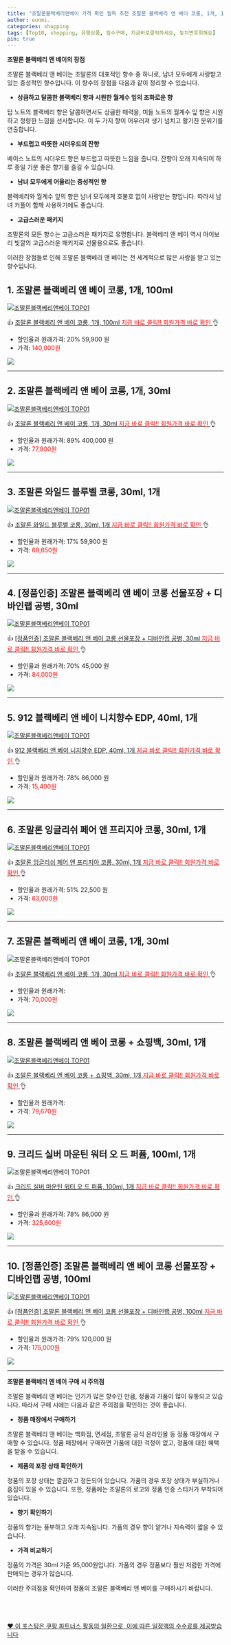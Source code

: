 ```yaml
---
title: "조말론블랙베리앤베이 가격 확인 필독 추천 조말론 블랙베리 앤 베이 코롱, 1개, 100ml 비교 장점 구매가이드"
author: eunmi.
categories: shopping
tags: [Top10, shopping, 유행상품, 필수구매, 지금바로클릭하세요, 놓치면후회해요]
pin: true
---
```

**조말론 블랙베리 앤 베이의 장점**

조말론 블랙베리 앤 베이는 조말론의 대표적인 향수 중 하나로, 남녀 모두에게 사랑받고 있는 중성적인 향수입니다. 이 향수의 장점을 다음과 같이 정리할 수 있습니다.

* **상큼하고 달콤한 블랙베리 향과 시원한 월계수 잎의 조화로운 향**

탑 노트의 블랙베리 향은 달콤하면서도 상큼한 매력을, 미들 노트의 월계수 잎 향은 시원하고 청량한 느낌을 선사합니다. 이 두 가지 향이 어우러져 생기 넘치고 활기찬 분위기를 연출합니다.

* **부드럽고 따뜻한 시더우드의 잔향**

베이스 노트의 시더우드 향은 부드럽고 따뜻한 느낌을 줍니다. 잔향이 오래 지속되어 하루 종일 기분 좋은 향기를 즐길 수 있습니다.

* **남녀 모두에게 어울리는 중성적인 향**

블랙베리와 월계수 잎의 향은 남녀 모두에게 호불호 없이 사랑받는 향입니다. 따라서 남녀 커플이 함께 사용하기에도 좋습니다.

* **고급스러운 패키지**

조말론의 모든 향수는 고급스러운 패키지로 유명합니다. 블랙베리 앤 베이 역시 아이보리 빛깔의 고급스러운 패키지로 선물용으로도 좋습니다.

이러한 장점들로 인해 조말론 블랙베리 앤 베이는 전 세계적으로 많은 사랑을 받고 있는 향수입니다.

   

## 1. 조말론 블랙베리 앤 베이 코롱, 1개, 100ml

[![조말론블랙베리앤베이 TOP01](https://thumbnail10.coupangcdn.com/thumbnails/remote/230x230ex/image/vendor_inventory/45e6/b2a4f31cbb5d7d0fcd42fd179189d8542f40b7ef112bf4cbfd0df7254908.jpg)](https://link.coupang.com/re/AFFSDP?lptag=AF3617701&subid=GithubCoopas&pageKey=7605473209&traceid=V0-153&itemId=9541365182&vendorItemId=86641219592)


👍 [조말론 블랙베리 앤 베이 코롱, 1개, 100ml <font color=red> 지금 바로 클릭!! 회원가격 바로 확인 </font> ](https://link.coupang.com/re/AFFSDP?lptag=AF3617701&subid=GithubCoopas&pageKey=7605473209&traceid=V0-153&itemId=9541365182&vendorItemId=86641219592) 👌 


- 할인율과 원래가격: 20%  59,900   원
- 가격: <span style='color:red'>140,000원</span>

[![](/discount_price.png)](https://link.coupang.com/re/AFFSDP?lptag=AF3617701&subid=GithubCoopas&pageKey=7605473209&traceid=V0-153&itemId=9541365182&vendorItemId=86641219592)

---


   

## 2. 조말론 블랙베리 앤 베이 코롱, 1개, 30ml

[![조말론블랙베리앤베이 TOP01](https://thumbnail7.coupangcdn.com/thumbnails/remote/230x230ex/image/vendor_inventory/9113/b9035a2791b5930b4fd831e1199af23129460b20954da05972ad7039fd8c.jpg)](https://link.coupang.com/re/AFFSDP?lptag=AF3617701&subid=GithubCoopas&pageKey=7605473209&traceid=V0-153&itemId=1022239354&vendorItemId=87162782080)


👍 [조말론 블랙베리 앤 베이 코롱, 1개, 30ml <font color=red> 지금 바로 클릭!! 회원가격 바로 확인 </font> ](https://link.coupang.com/re/AFFSDP?lptag=AF3617701&subid=GithubCoopas&pageKey=7605473209&traceid=V0-153&itemId=1022239354&vendorItemId=87162782080) 👌 


- 할인율과 원래가격: 89%  400,000   원
- 가격: <span style='color:red'>77,900원</span>

[![](/discount_price.png)](https://link.coupang.com/re/AFFSDP?lptag=AF3617701&subid=GithubCoopas&pageKey=7605473209&traceid=V0-153&itemId=1022239354&vendorItemId=87162782080)

---


   

## 3. 조말론 와일드 블루벨 코롱, 30ml, 1개

[![조말론블랙베리앤베이 TOP01](https://thumbnail9.coupangcdn.com/thumbnails/remote/230x230ex/image/vendor_inventory/f3c4/ff0846259db1186cb8a54cf5d5539dc0f67796d50154fa061973f4fa7ee2.png)](https://link.coupang.com/re/AFFSDP?lptag=AF3617701&subid=GithubCoopas&pageKey=6595227357&traceid=V0-153&itemId=14898704338&vendorItemId=82137451521)


👍 [조말론 와일드 블루벨 코롱, 30ml, 1개 <font color=red> 지금 바로 클릭!! 회원가격 바로 확인 </font> ](https://link.coupang.com/re/AFFSDP?lptag=AF3617701&subid=GithubCoopas&pageKey=6595227357&traceid=V0-153&itemId=14898704338&vendorItemId=82137451521) 👌 


- 할인율과 원래가격: 17%  59,900   원
- 가격: <span style='color:red'>68,650원</span>

[![](/discount_price.png)](https://link.coupang.com/re/AFFSDP?lptag=AF3617701&subid=GithubCoopas&pageKey=6595227357&traceid=V0-153&itemId=14898704338&vendorItemId=82137451521)

---


   

## 4. [정품인증] 조말론 블랙베리 앤 베이 코롱 선물포장 + 디바인랩 공병, 30ml

[![조말론블랙베리앤베이 TOP01](https://thumbnail10.coupangcdn.com/thumbnails/remote/230x230ex/image/vendor_inventory/f662/ceb95e0dde34fcc7772ebba79e524ff4e77d3257026c44898b7c1316c6ea.png)](https://link.coupang.com/re/AFFSDP?lptag=AF3617701&subid=GithubCoopas&pageKey=7555574559&traceid=V0-153&itemId=19893931781&vendorItemId=83544636479)


👍 [[정품인증] 조말론 블랙베리 앤 베이 코롱 선물포장 + 디바인랩 공병, 30ml <font color=red> 지금 바로 클릭!! 회원가격 바로 확인 </font> ](https://link.coupang.com/re/AFFSDP?lptag=AF3617701&subid=GithubCoopas&pageKey=7555574559&traceid=V0-153&itemId=19893931781&vendorItemId=83544636479) 👌 


- 할인율과 원래가격: 70%  45,000   원
- 가격: <span style='color:red'>84,000원</span>

[![](/discount_price.png)](https://link.coupang.com/re/AFFSDP?lptag=AF3617701&subid=GithubCoopas&pageKey=7555574559&traceid=V0-153&itemId=19893931781&vendorItemId=83544636479)

---


   

## 5. 912 블랙베리 앤 베이 니치향수 EDP, 40ml, 1개

[![조말론블랙베리앤베이 TOP01](https://thumbnail10.coupangcdn.com/thumbnails/remote/230x230ex/image/retail/images/13432115342268882-af4f50df-44a2-49b8-8ed8-021856ba761e.jpg)](https://link.coupang.com/re/AFFSDP?lptag=AF3617701&subid=GithubCoopas&pageKey=6163589680&traceid=V0-153&itemId=11978699655&vendorItemId=79251196006)


👍 [912 블랙베리 앤 베이 니치향수 EDP, 40ml, 1개 <font color=red> 지금 바로 클릭!! 회원가격 바로 확인 </font> ](https://link.coupang.com/re/AFFSDP?lptag=AF3617701&subid=GithubCoopas&pageKey=6163589680&traceid=V0-153&itemId=11978699655&vendorItemId=79251196006) 👌 


- 할인율과 원래가격: 78%  86,000   원
- 가격: <span style='color:red'>15,400원</span>

[![](/discount_price.png)](https://link.coupang.com/re/AFFSDP?lptag=AF3617701&subid=GithubCoopas&pageKey=6163589680&traceid=V0-153&itemId=11978699655&vendorItemId=79251196006)

---


   

## 6. 조말론 잉글리쉬 페어 앤 프리지아 코롱, 30ml, 1개

[![조말론블랙베리앤베이 TOP01](https://thumbnail8.coupangcdn.com/thumbnails/remote/230x230ex/image/vendor_inventory/f956/c78d460ef1989536cd75641a011675daa49012416e1e6346414ad0b98a15.png)](https://link.coupang.com/re/AFFSDP?lptag=AF3617701&subid=GithubCoopas&pageKey=6595227351&traceid=V0-153&itemId=14898704320&vendorItemId=82137451431)


👍 [조말론 잉글리쉬 페어 앤 프리지아 코롱, 30ml, 1개 <font color=red> 지금 바로 클릭!! 회원가격 바로 확인 </font> ](https://link.coupang.com/re/AFFSDP?lptag=AF3617701&subid=GithubCoopas&pageKey=6595227351&traceid=V0-153&itemId=14898704320&vendorItemId=82137451431) 👌 


- 할인율과 원래가격: 51%  22,500   원
- 가격: <span style='color:red'>63,000원</span>

[![](/discount_price.png)](https://link.coupang.com/re/AFFSDP?lptag=AF3617701&subid=GithubCoopas&pageKey=6595227351&traceid=V0-153&itemId=14898704320&vendorItemId=82137451431)

---


   

## 7. 조말론 블랙베리 앤 베이 코롱, 1개, 30ml

![조말론블랙베리앤베이 TOP01](https://thumbnail7.coupangcdn.com/thumbnails/remote/230x230ex/image/vendor_inventory/bbea/5249b4d028365e712302f4c889102b146dfb6f991c4f2a7225bad0c4b07c.JPG)


👍 [조말론 블랙베리 앤 베이 코롱, 1개, 30ml <font color=red> 지금 바로 클릭!! 회원가격 바로 확인 </font> ](https://link.coupang.com/re/AFFSDP?lptag=AF3617701&subid=GithubCoopas&pageKey=7699516462&traceid=V0-153&itemId=20611093371&vendorItemId=87685515723) 👌 


- 할인율과 원래가격: 
- 가격: <span style='color:red'>70,000원</span>

[![](/discount_price.png)](https://link.coupang.com/re/AFFSDP?lptag=AF3617701&subid=GithubCoopas&pageKey=7699516462&traceid=V0-153&itemId=20611093371&vendorItemId=87685515723)

---


   

## 8. 조말론 블랙베리 앤 베이 코롱 + 쇼핑백, 30ml, 1개

[![조말론블랙베리앤베이 TOP01](https://thumbnail7.coupangcdn.com/thumbnails/remote/230x230ex/image/vendor_inventory/70be/35cfe5a46d9e864cbda0772bc61e609b02f81c2ec81c437bdb107344fdf3.jpg)](https://link.coupang.com/re/AFFSDP?lptag=AF3617701&subid=GithubCoopas&pageKey=7340434788&traceid=V0-153&itemId=1060144372&vendorItemId=83887453250)


👍 [조말론 블랙베리 앤 베이 코롱 + 쇼핑백, 30ml, 1개 <font color=red> 지금 바로 클릭!! 회원가격 바로 확인 </font> ](https://link.coupang.com/re/AFFSDP?lptag=AF3617701&subid=GithubCoopas&pageKey=7340434788&traceid=V0-153&itemId=1060144372&vendorItemId=83887453250) 👌 


- 할인율과 원래가격: 
- 가격: <span style='color:red'>79,670원</span>

[![](/discount_price.png)](https://link.coupang.com/re/AFFSDP?lptag=AF3617701&subid=GithubCoopas&pageKey=7340434788&traceid=V0-153&itemId=1060144372&vendorItemId=83887453250)

---


   

## 9. 크리드 실버 마운틴 워터 오 드 퍼퓸, 100ml, 1개

![조말론블랙베리앤베이 TOP01](https://thumbnail10.coupangcdn.com/thumbnails/remote/230x230ex/image/vendor_inventory/27d3/e338bd5b004b17a4b9c37fb4d71d499f963d66f1b0b83105eac9cf006f0b.JPG)


👍 [크리드 실버 마운틴 워터 오 드 퍼퓸, 100ml, 1개 <font color=red> 지금 바로 클릭!! 회원가격 바로 확인 </font> ](https://link.coupang.com/re/AFFSDP?lptag=AF3617701&subid=GithubCoopas&pageKey=7069946284&traceid=V0-153&itemId=17553882709&vendorItemId=85318894280) 👌 


- 할인율과 원래가격: 78%  86,000   원
- 가격: <span style='color:red'>325,600원</span>

[![](/discount_price.png)](https://link.coupang.com/re/AFFSDP?lptag=AF3617701&subid=GithubCoopas&pageKey=7069946284&traceid=V0-153&itemId=17553882709&vendorItemId=85318894280)

---


   

## 10. [정품인증] 조말론 블랙베리 앤 베이 코롱 선물포장 + 디바인랩 공병, 100ml

[![조말론블랙베리앤베이 TOP01](https://thumbnail6.coupangcdn.com/thumbnails/remote/230x230ex/image/vendor_inventory/d9eb/3a5d89abfade5df309f41f726915714e7c27bc421cb80e33824052b03b82.jpg)](https://link.coupang.com/re/AFFSDP?lptag=AF3617701&subid=GithubCoopas&pageKey=7555574559&traceid=V0-153&itemId=19893931780&vendorItemId=87538163683)


👍 [[정품인증] 조말론 블랙베리 앤 베이 코롱 선물포장 + 디바인랩 공병, 100ml <font color=red> 지금 바로 클릭!! 회원가격 바로 확인 </font> ](https://link.coupang.com/re/AFFSDP?lptag=AF3617701&subid=GithubCoopas&pageKey=7555574559&traceid=V0-153&itemId=19893931780&vendorItemId=87538163683) 👌 


- 할인율과 원래가격: 79%  120,000   원
- 가격: <span style='color:red'>175,000원</span>

[![](/discount_price.png)](https://link.coupang.com/re/AFFSDP?lptag=AF3617701&subid=GithubCoopas&pageKey=7555574559&traceid=V0-153&itemId=19893931780&vendorItemId=87538163683)

---
**조말론 블랙베리 앤 베이 구매 시 주의점**

조말론 블랙베리 앤 베이는 인기가 많은 향수인 만큼, 정품과 가품이 많이 유통되고 있습니다. 따라서 구매 시에는 다음과 같은 주의점을 확인하는 것이 좋습니다.

* **정품 매장에서 구매하기**

조말론 블랙베리 앤 베이는 백화점, 면세점, 조말론 공식 온라인몰 등 정품 매장에서 구매할 수 있습니다. 정품 매장에서 구매하면 가품에 대한 걱정이 없고, 정품에 대한 혜택을 받을 수 있습니다.

* **제품의 포장 상태 확인하기**

정품의 포장 상태는 깔끔하고 정돈되어 있습니다. 가품의 경우 포장 상태가 부실하거나 흠집이 있을 수 있습니다. 또한, 정품에는 조말론의 로고와 정품 인증 스티커가 부착되어 있습니다.

* **향기 확인하기**

정품의 향기는 풍부하고 오래 지속됩니다. 가품의 경우 향이 얕거나 지속력이 짧을 수 있습니다.

* **가격 비교하기**

정품의 가격은 30ml 기준 95,000원입니다. 가품의 경우 정품보다 훨씬 저렴한 가격에 판매되는 경우가 많습니다.

이러한 주의점을 확인하여 정품의 조말론 블랙베리 앤 베이를 구매하시기 바랍니다.<br><br><br><br><br> [ ❤  이 포스팅은 쿠팡 파트너스 활동의 일환으로, 이에 따른 일정액의 수수료를 제공받습니다](https://link.coupang.com/a/bcEFyh)